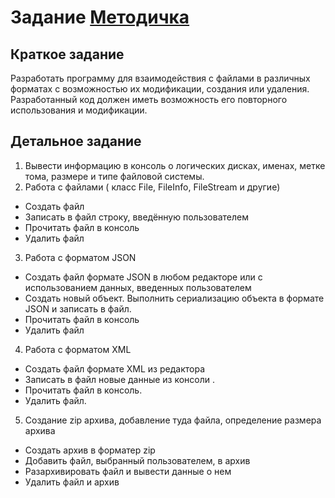 # Задание [Методичка](https://hackmd.io/@0x41/OS_Lab_1)
## Краткое задание
Разработать программу для взаимодействия с файлами в различных форматах с возможностью их модификации, создания или удаления. 
Разработанный код должен иметь возможность его повторного использования и модификации.
## Детальное задание
1. Вывести информацию в консоль о логических дисках, именах, метке тома, размере и типе файловой системы.
2. Работа с файлами ( класс File, FileInfo, FileStream и другие)
- Создать файл
- Записать в файл строку, введённую пользователем
- Прочитать файл в консоль
- Удалить файл
3. Работа с форматом JSON
- Создать файл формате JSON в любом редакторе или с использованием данных, введенных пользователем
- Создать новый объект. Выполнить сериализацию объекта в формате JSON и записать в файл.
- Прочитать файл в консоль
- Удалить файл
4. Работа с форматом XML
- Создать файл формате XML из редактора
- Записать в файл новые данные из консоли .
- Прочитать файл в консоль.
- Удалить файл.
5. Создание zip архива, добавление туда файла, определение размера архива
- Создать архив в форматер zip
- Добавить файл, выбранный пользователем, в архив
- Разархивировать файл и вывести данные о нем
- Удалить файл и архив
